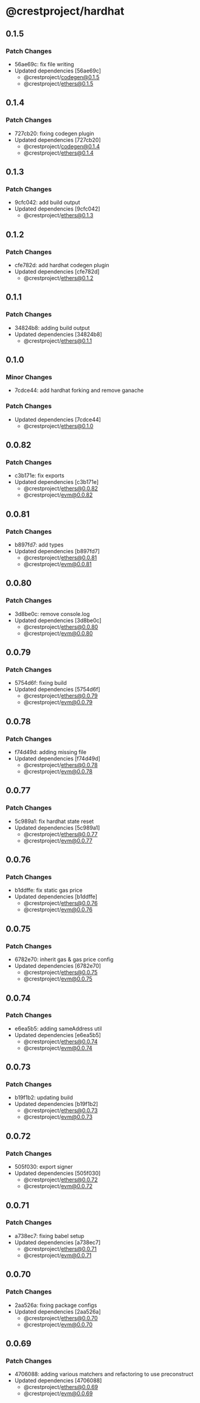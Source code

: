 # @crestproject/hardhat

## 0.1.5

### Patch Changes

- 56ae69c: fix file writing
- Updated dependencies [56ae69c]
  - @crestproject/codegen@0.1.5
  - @crestproject/ethers@0.1.5

## 0.1.4

### Patch Changes

- 727cb20: fixing codegen plugin
- Updated dependencies [727cb20]
  - @crestproject/codegen@0.1.4
  - @crestproject/ethers@0.1.4

## 0.1.3

### Patch Changes

- 9cfc042: add build output
- Updated dependencies [9cfc042]
  - @crestproject/ethers@0.1.3

## 0.1.2

### Patch Changes

- cfe782d: add hardhat codegen plugin
- Updated dependencies [cfe782d]
  - @crestproject/ethers@0.1.2

## 0.1.1

### Patch Changes

- 34824b8: adding build output
- Updated dependencies [34824b8]
  - @crestproject/ethers@0.1.1

## 0.1.0

### Minor Changes

- 7cdce44: add hardhat forking and remove ganache

### Patch Changes

- Updated dependencies [7cdce44]
  - @crestproject/ethers@0.1.0

## 0.0.82

### Patch Changes

- c3b171e: fix exports
- Updated dependencies [c3b171e]
  - @crestproject/ethers@0.0.82
  - @crestproject/evm@0.0.82

## 0.0.81

### Patch Changes

- b897fd7: add types
- Updated dependencies [b897fd7]
  - @crestproject/ethers@0.0.81
  - @crestproject/evm@0.0.81

## 0.0.80

### Patch Changes

- 3d8be0c: remove console.log
- Updated dependencies [3d8be0c]
  - @crestproject/ethers@0.0.80
  - @crestproject/evm@0.0.80

## 0.0.79

### Patch Changes

- 5754d6f: fixing build
- Updated dependencies [5754d6f]
  - @crestproject/ethers@0.0.79
  - @crestproject/evm@0.0.79

## 0.0.78

### Patch Changes

- f74d49d: adding missing file
- Updated dependencies [f74d49d]
  - @crestproject/ethers@0.0.78
  - @crestproject/evm@0.0.78

## 0.0.77

### Patch Changes

- 5c989a1: fix hardhat state reset
- Updated dependencies [5c989a1]
  - @crestproject/ethers@0.0.77
  - @crestproject/evm@0.0.77

## 0.0.76

### Patch Changes

- b1ddffe: fix static gas price
- Updated dependencies [b1ddffe]
  - @crestproject/ethers@0.0.76
  - @crestproject/evm@0.0.76

## 0.0.75

### Patch Changes

- 6782e70: inherit gas & gas price config
- Updated dependencies [6782e70]
  - @crestproject/ethers@0.0.75
  - @crestproject/evm@0.0.75

## 0.0.74

### Patch Changes

- e6ea5b5: adding sameAddress util
- Updated dependencies [e6ea5b5]
  - @crestproject/ethers@0.0.74
  - @crestproject/evm@0.0.74

## 0.0.73

### Patch Changes

- b19f1b2: updating build
- Updated dependencies [b19f1b2]
  - @crestproject/ethers@0.0.73
  - @crestproject/evm@0.0.73

## 0.0.72

### Patch Changes

- 505f030: export signer
- Updated dependencies [505f030]
  - @crestproject/ethers@0.0.72
  - @crestproject/evm@0.0.72

## 0.0.71

### Patch Changes

- a738ec7: fixing babel setup
- Updated dependencies [a738ec7]
  - @crestproject/ethers@0.0.71
  - @crestproject/evm@0.0.71

## 0.0.70

### Patch Changes

- 2aa526a: fixing package configs
- Updated dependencies [2aa526a]
  - @crestproject/ethers@0.0.70
  - @crestproject/evm@0.0.70

## 0.0.69

### Patch Changes

- 4706088: adding various matchers and refactoring to use preconstruct
- Updated dependencies [4706088]
  - @crestproject/ethers@0.0.69
  - @crestproject/evm@0.0.69
